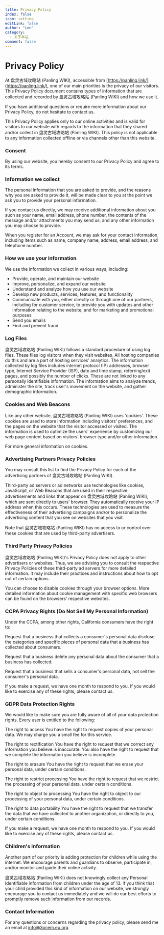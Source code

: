 ```yaml
---
title: Privacy Policy
index: false
icon: setting
editLink: false
author: "Len"
category:
  - 关于本站
comment: false
---
```


#  Privacy Policy

At 盘灵古域攻略站 (Panling WIKI), accessible from [https://panling.link/](https://panling.link/), one of our main priorities is the privacy of our visitors. This Privacy Policy document contains types of information that are collected and recorded by 盘灵古域攻略站 (Panling WIKI) and how we use it.

If you have additional questions or require more information about our Privacy Policy, do not hesitate to contact us.

This Privacy Policy applies only to our online activities and is valid for visitors to our website with regards to the information that they shared and/or collect in 盘灵古域攻略站 (Panling WIKI). This policy is not applicable to any information collected offline or via channels other than this website.

### Consent

By using our website, you hereby consent to our Privacy Policy and agree to its terms.

### Information we collect

The personal information that you are asked to provide, and the reasons why you are asked to provide it, will be made clear to you at the point we ask you to provide your personal information.

If you contact us directly, we may receive additional information about you such as your name, email address, phone number, the contents of the message and/or attachments you may send us, and any other information you may choose to provide.

When you register for an Account, we may ask for your contact information, including items such as name, company name, address, email address, and telephone number.

### How we use your information

We use the information we collect in various ways, including:

*   Provide, operate, and maintain our website
*   Improve, personalize, and expand our website
*   Understand and analyze how you use our website
*   Develop new products, services, features, and functionality
*   Communicate with you, either directly or through one of our partners, including for customer service, to provide you with updates and other information relating to the website, and for marketing and promotional purposes
*   Send you emails
*   Find and prevent fraud

### Log Files

盘灵古域攻略站 (Panling WIKI) follows a standard procedure of using log files. These files log visitors when they visit websites. All hosting companies do this and are a part of hosting services' analytics. The information collected by log files includes internet protocol (IP) addresses, browser type, Internet Service Provider (ISP), date and time stamp, referring/exit pages, and possibly the number of clicks. These are not linked to any personally identifiable information. The information aims to analyze trends, administer the site, track user's movement on the website, and gather demographic information.

### Cookies and Web Beacons

Like any other website, 盘灵古域攻略站 (Panling WIKI) uses 'cookies'. These cookies are used to store information including visitors' preferences, and the pages on the website that the visitor accessed or visited. The information is used to optimize the users' experience by customizing our web page content based on visitors' browser type and/or other information.

For more general information on cookies.

### Advertising Partners Privacy Policies

You may consult this list to find the Privacy Policy for each of the advertising partners of 盘灵古域攻略站 (Panling WIKI).

Third-party ad servers or ad networks use technologies like cookies, JavaScript, or Web Beacons that are used in their respective advertisements and links that appear on 盘灵古域攻略站 (Panling WIKI), which are sent directly to users' browser. They automatically receive your IP address when this occurs. These technologies are used to measure the effectiveness of their advertising campaigns and/or to personalize the advertising content that you see on websites that you visit.

Note that 盘灵古域攻略站 (Panling WIKI) has no access to or control over these cookies that are used by third-party advertisers.

### Third Party Privacy Policies

盘灵古域攻略站 (Panling WIKI)'s Privacy Policy does not apply to other advertisers or websites. Thus, we are advising you to consult the respective Privacy Policies of these third-party ad servers for more detailed information. It may include their practices and instructions about how to opt out of certain options.

You can choose to disable cookies through your browser options. More detailed information about cookie management with specific web browsers can be found on the browsers' respective websites.

### CCPA Privacy Rights (Do Not Sell My Personal Information)

Under the CCPA, among other rights, California consumers have the right to:

Request that a business that collects a consumer's personal data disclose the categories and specific pieces of personal data that a business has collected about consumers.

Request that a business delete any personal data about the consumer that a business has collected.

Request that a business that sells a consumer's personal data, not sell the consumer's personal data.

If you make a request, we have one month to respond to you. If you would like to exercise any of these rights, please contact us.

### GDPR Data Protection Rights

We would like to make sure you are fully aware of all of your data protection rights. Every user is entitled to the following:

The right to access You have the right to request copies of your personal data. We may charge you a small fee for this service.

The right to rectification You have the right to request that we correct any information you believe is inaccurate. You also have the right to request that we complete the information you believe is incomplete.

The right to erasure You have the right to request that we erase your personal data, under certain conditions.

The right to restrict processing You have the right to request that we restrict the processing of your personal data, under certain conditions.

The right to object to processing You have the right to object to our processing of your personal data, under certain conditions.

The right to data portability You have the right to request that we transfer the data that we have collected to another organization, or directly to you, under certain conditions.

If you make a request, we have one month to respond to you. If you would like to exercise any of these rights, please contact us.

### Children's Information

Another part of our priority is adding protection for children while using the internet. We encourage parents and guardians to observe, participate in, and/or monitor and guide their online activity.

盘灵古域攻略站 (Panling WIKI) does not knowingly collect any Personal Identifiable Information from children under the age of 13\. If you think that your child provided this kind of information on our website, we strongly encourage you to contact us immediately and we will do our best efforts to promptly remove such information from our records.

### Contact Information

For any questions or concerns regarding the privacy policy, please send me an email at [info@3onem.eu.org](mailto:info@3onem.eu.org).
